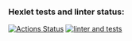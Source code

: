 ### Hexlet tests and linter status:
[![Actions Status](https://github.com/ussury/python-project-52/workflows/hexlet-check/badge.svg)](https://github.com/ussury/python-project-52/actions)
[![linter and tests](https://github.com/ussury/python-project-52/actions/workflows/linter-and-tests.yml/badge.svg)](https://github.com/ussury/python-project-52/actions/workflows/linter-and-tests.yml)